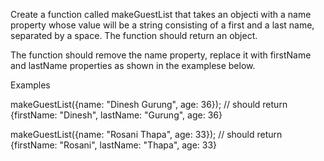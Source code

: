  Create a function called makeGuestList that takes an objecti with a name property whose value will be a string consisting of a first and a last name, 
 separated by a space. The function should return an object.

 The function should remove the name property, replace it with firstName and lastName properties as shown in the examplese below.

 Examples

 makeGuestList({name: "Dinesh Gurung", age: 36});
 // should return {firstName: "Dinesh", lastName: "Gurung", age: 36}

 makeGuestList({name: "Rosani Thapa", age: 33});
 // should return {firstName: "Rosani", lastName: "Thapa", age: 33}
